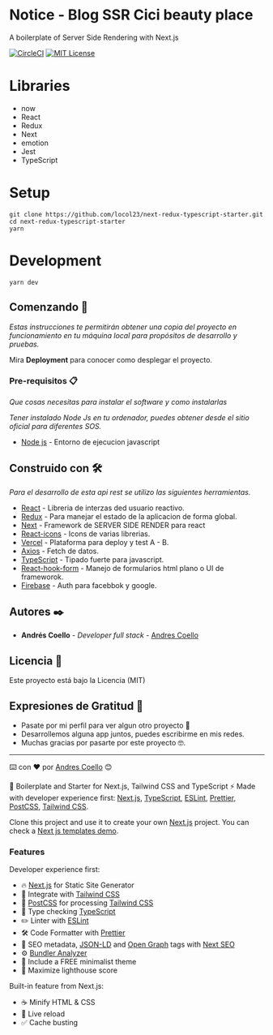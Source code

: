 # Notice - Blog SSR Cici beauty place

A boilerplate of Server Side Rendering with Next.js

[![CircleCI](https://circleci.com/gh/locol23/next-redux-typescript-starter/tree/master.svg?style=svg)](https://circleci.com/gh/locol23/next-redux-typescript-starter/tree/master)
[![MIT License](http://img.shields.io/badge/license-MIT-blue.svg?style=flat)](LICENSE)

# Libraries

- now
- React
- Redux
- Next
- emotion
- Jest
- TypeScript

# Setup

```
git clone https://github.com/locol23/next-redux-typescript-starter.git
cd next-redux-typescript-starter
yarn
```

# Development

```
yarn dev
```

## Comenzando 🚀

_Estas instrucciones te permitirán obtener una copia del proyecto en funcionamiento en tu máquina local para propósitos de desarrollo y pruebas._

Mira **Deployment** para conocer como desplegar el proyecto.

### Pre-requisitos 📋

_Que cosas necesitas para instalar el software y como instalarlas_

_Tener instalado Node Js en tu ordenador, puedes obtener desde el sitio oficial para diferentes SOS._

- [Node js](https://nodejs.org/es/) - Entorno de ejecucion javascript

## Construido con 🛠️

_Para el desarrollo de esta api rest se utilizo las siguientes herramientas._

- [React](https://es.reactjs.org/) - Libreria de interzas ded usuario reactivo.
- [Redux](https://es.redux.js.org/) - Para manejar el estado de la aplicacion de forma global.
- [Next](https://nextjs.org/) - Framework de SERVER SIDE RENDER para react
- [React-icons](https://react-icons.github.io/react-icons/icons?name=md) - Icons de varias librerias.
- [Vercel](https://vercel.com/) - Plataforma para deploy y test A - B.
- [Axios](https://github.com/axios/axios) - Fetch de datos.
- [TypeScript](https://www.typescriptlang.org/) - Tipado fuerte para javascript.
- [React-hook-form](https://react-hook-form.com) - Manejo de formularios html plano o UI de frameworok.
- [Firebase](https://firebase.google.com/?hl=es) - Auth para facebbok y google.

## Autores ✒️

- **Andrés Coello** - _Developer full stack_ - [Andres Coello](https://www.instagram.com/coellogoyes/)

## Licencia 📄

Este proyecto está bajo la Licencia (MIT)

## Expresiones de Gratitud 🎁

- Pasate por mi perfil para ver algun otro proyecto 📢
- Desarrollemos alguna app juntos, puedes escribirme en mis redes.
- Muchas gracias por pasarte por este proyecto 🤓.

---

⌨️ con ❤️ por [Andres Coello](https://www.instagram.com/coellogoyes/) 😊


🚀 Boilerplate and Starter for Next.js, Tailwind CSS and TypeScript ⚡️ Made with developer experience first: [Next.js](https://nextjs.org), [TypeScript](https://www.typescriptlang.org), [ESLint](https://eslint.org), [Prettier](https://prettier.io), [PostCSS](https://postcss.org), [Tailwind CSS](https://tailwindcss.com).

Clone this project and use it to create your own [Next.js](https://nextjs.org) project. You can check a [Next js templates demo](https://creativedesignsguru.com/demo/Nextjs-Boilerplate/).

### Features

Developer experience first:

- 🔥 [Next.js](https://nextjs.org) for Static Site Generator
- 🎨 Integrate with [Tailwind CSS](https://tailwindcss.com)
- 💅 [PostCSS](https://postcss.org) for processing [Tailwind CSS](https://tailwindcss.com)
- 🎉 Type checking [TypeScript](https://www.typescriptlang.org)
- ✏️ Linter with [ESLint](https://eslint.org)
- 🛠 Code Formatter with [Prettier](https://prettier.io)
- 🦊 SEO metadata, [JSON-LD](https://developers.google.com/search/docs/guides/intro-structured-data) and [Open Graph](https://ogp.me/) tags with [Next SEO](https://github.com/garmeeh/next-seo)
- ⚙️ [Bundler Analyzer](https://www.npmjs.com/package/@next/bundle-analyzer)
- 🌈 Include a FREE minimalist theme
- 💯 Maximize lighthouse score

Built-in feature from Next.js:

- ☕ Minify HTML & CSS
- 💨 Live reload
- ✅ Cache busting
